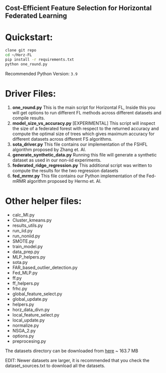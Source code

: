 ## Cost-Efficient Feature Selection for Horizontal Federated Learning


# Quickstart:
```bash
clone git repo
cd ~/Horz-FL
pip install -r requirements.txt
python one_round.py
```

Recommended Python Version: `3.9`

# Driver Files:
1. **one_round.py**
	This is the main script for Horizontal FL, Inside this you will get options to run different FL methods across different datasets and compile results.
2. **model_size_vs_accuracy.py**
	[EXPERIMENTAL] This script will inspect the size of a federated forest with respect to the returned accuracy and compute the optimal size of trees which gives maximum accuracy for different datasets across different FS algorithms.
3. **sota_driver.py**
	This file contains our implementation of the FSHFL algorithm proposed by Zhang et. Al.
4. **generate_synthetic_data.py**
	Running this file will generate a synthetic dataset as used in our non-iid experiments.
5. **federated_ridge_regression.py**
	This additional script was written to compute the results for the two regression datasets
6. **fed_mrmr.py**
	This file contains our Python implementation of the Fed-mRMR algorithm proposed by Hermo et. Al.
	
# Other helper files:
 - calc_MI.py
 - Cluster_kmeans.py
 - results_utils.py
 - run_iid.py
 - run_noniid.py
 - SMOTE.py
 - train_model.py
 - data_prep.py
 - MLP_helpers.py
 - sota.py
 - FAR_based_outlier_detection.py
 - Fed_MLP.py
 - ff.py
 - ff_helpers.py
 - frhc.py
 - global_feature_select.py
 - global_update.py
 - helpers.py
 - horz_data_divn.py
 - local_feature_select.py
 - local_update.py
 - normalize.py
 - NSGA_2.py
 - options.py
 - preprocesing.py

The datasets directory can be downloaded from [here](https://drive.google.com/file/d/1OgmWSRQkSaRYkNr9uju_qejz-lrPRgkf/view?usp=sharing) ~ 163.7 MB

EDIT: Newer datasets are larger, it is recommended that you check the dataset_sources.txt to download all the datasets.
